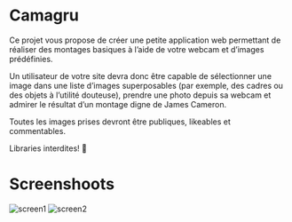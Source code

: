 # Camagru
Ce projet vous propose de créer une petite application web permettant de réaliser des
montages basiques à l’aide de votre webcam et d’images prédéfinies.

Un utilisateur de votre site devra donc être capable de sélectionner une image dans
une liste d’images superposables (par exemple, des cadres ou des objets à l’utilité douteuse),
prendre une photo depuis sa webcam et admirer le résultat d’un montage digne
de James Cameron.

Toutes les images prises devront être publiques, likeables et commentables.

Libraries interdites! :confetti_ball:
# Screenshoots
![screen1](https://img4.hostingpics.net/pics/826851ScreenShot20170518at50703PM.png)
![screen2](https://img4.hostingpics.net/pics/963516ScreenShot20170518at50806PM.png)
